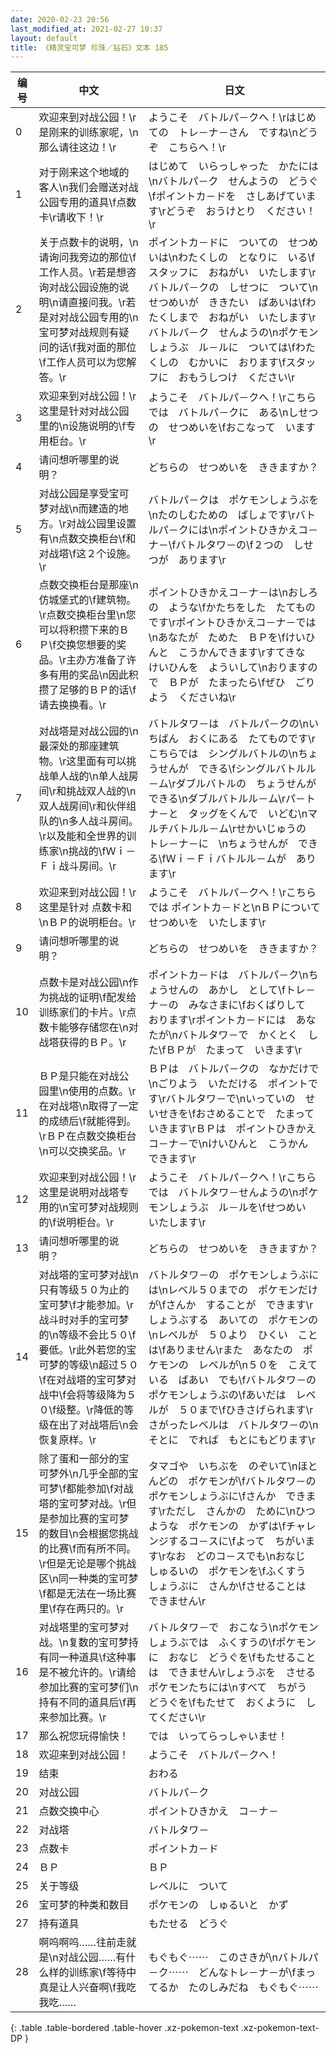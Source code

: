```yaml
---
date: 2020-02-23 20:56
last_modified_at: 2021-02-27 10:37
layout: default
title: 《精灵宝可梦 珍珠／钻石》文本 185
---
```

| 编号 | 中文 | 日文 |
| ---- | ---- | ---- |
| 0 | 欢迎来到对战公园！\r是刚来的训练家呢，\n那么请往这边！\r | ようこそ　バトルパ－クへ！\rはじめての　トレ－ナ－さん　ですね\nどうぞ　こちらへ！\r |
| 1 | 对于刚来这个地域的客人\n我们会赠送对战公园专用的道具\f点数卡\r请收下！\r | はじめて　いらっしゃった　かたには\nバトルパ－ク　せんようの　どうぐ\fポイントカ－ドを　さしあげています\rどうぞ　おうけとり　ください！\r |
| 2 | 关于点数卡的说明，\n请询问我旁边的那位\f工作人员。\r若是想咨询对战公园设施的说明\n请直接问我。\r若是对对战公园专用的\n宝可梦对战规则有疑问的话\f我对面的那位\f工作人员可以为您解答。\r | ポイントカ－ドに　ついての　せつめいは\nわたくしの　となりに　いる\fスタッフに　おねがい　いたします\rバトルパ－クの　しせつに　ついて\nせつめいが　ききたい　ばあいは\fわたくしまで　おねがい　いたします\rバトルパ－ク　せんようの\nポケモンしょうぶ　ル－ルに　ついては\fわたくしの　むかいに　おります\fスタッフに　おもうしつけ　ください\r |
| 3 | 欢迎来到对战公园！\r这里是针对对战公园里的\n设施说明的\f专用柜台。\r | ようこそ　バトルパ－クへ！\rこちらでは　バトルパ－クに　ある\nしせつの　せつめいを\fおこなって　います\r |
| 4 | 请问想听哪里的说明？ | どちらの　せつめいを　ききますか？ |
| 5 | 对战公园是享受宝可梦对战\n而建造的地方。\r对战公园里设置有\n点数交换柜台\f和对战塔\f这２个设施。\r | バトルパ－クは　ポケモンしょうぶを\nたのしむための　ばしょです\rバトルパ－クには\nポイントひきかえコ－ナ－\fバトルタワ－の\f２つの　しせつが　あります\r |
| 6 | 点数交换柜台是那座\n仿城堡式的\f建筑物。\r点数交换柜台里\n您可以将积攒下来的ＢＰ\f交换您想要的奖品。\r主办方准备了许多有用的奖品\n因此积攒了足够的ＢＰ的话\f请去换换看。\r | ポイントひきかえコ－ナ－は\nおしろの　ような\fかたちをした　たてものです\rポイントひきかえコ－ナ－では\nあなたが　ためた　ＢＰを\fけいひんと　こうかんできます\rすてきな　けいひんを　よういして\nおりますので　ＢＰが　たまったら\fぜひ　ごりよう　くださいね\r |
| 7 | 对战塔是对战公园的\n最深处的那座建筑物。\r这里面有可以挑战单人战的\n单人战房间\r和挑战双人战的\n双人战房间\r和伙伴组队的\n多人战斗房间。\r以及能和全世界的训练家\n挑战的\fＷｉ－Ｆｉ战斗房间。\r | バトルタワ－は　バトルパ－クの\nいちばん　おくにある　たてものです\rこちらでは　シングルバトルの\nちょうせんが　できる\fシングルバトルル－ム\rダブルバトルの　ちょうせんが　できる\nダブルバトルル－ム\rパ－トナ－と　タッグをくんで　いどむ\nマルチバトルル－ム\rせかいじゅうの　トレ－ナ－に　\nちょうせんが　できる\fＷｉ－Ｆｉバトルル－ムが　あります\r |
| 8 | 欢迎来到对战公园！\r这里是针对 点数卡和\nＢＰ的说明柜台。\r | ようこそ　バトルパ－クへ！\rこちらでは ポイントカ－ドと\nＢＰについて　せつめいを　いたします\r |
| 9 | 请问想听哪里的说明？ | どちらの　せつめいを　ききますか？ |
| 10 | 点数卡是对战公园\n作为挑战的证明\f配发给训练家们的卡片。\r点数卡能够存储您在\n对战塔获得的ＢＰ。\r | ポイントカ－ドは　バトルパ－ク\nちょうせんの　あかし　として\fトレ－ナ－の　みなさまに\fおくばりして　おります\rポイントカ－ドには　あなたが\nバトルタワ－で　かくとく　した\fＢＰが　たまって　いきます\r |
| 11 | ＢＰ是只能在对战公园里\n使用的点数。\r在对战塔\n取得了一定的成绩后\f就能得到。\rＢＰ在点数交换柜台\n可以交换奖品。\r | ＢＰは　バトルパ－クの　なかだけで\nごりよう　いただける　ポイントです\rバトルタワ－で\nいっていの　せいせきを\fおさめることで　たまって　いきます\rＢＰは　ポイントひきかえコ－ナ－で\nけいひんと　こうかん　できます\r |
| 12 | 欢迎来到对战公园！\r这里是说明对战塔专用的\n宝可梦对战规则的\f说明柜台。\r | ようこそ　バトルパ－クへ！\rこちらでは　バトルタワ－せんようの\nポケモンしょうぶ　ル－ルを\fせつめい　いたします\r |
| 13 | 请问想听哪里的说明？ | どちらの　せつめいを　ききますか？ |
| 14 | 对战塔的宝可梦对战\n只有等级５０为止的宝可梦\f才能参加。\r战斗时对手的宝可梦的\n等级不会比５０\f要低。\r此外若您的宝可梦的等级\n超过５０\f在对战塔的宝可梦对战中\f会将等级降为５０\f级整。\r降低的等级在出了对战塔后\n会恢复原样。\r | バトルタワ－の　ポケモンしょうぶには\nレベル５０までの　ポケモンだけが\fさんか　することが　できます\rしょうぶする　あいての　ポケモンの\nレベルが　５０より　ひくい　ことは\fありません\rまた　あなたの　ポケモンの　レベルが\n５０を　こえている　ばあい　でも\fバトルタワ－の　ポケモンしょうぶの\fあいだは　レベルが　５０まで\fひきさげられます\rさがったレベルは　バトルタワ－の\nそとに　でれば　もとにもどります\r |
| 15 | 除了蛋和一部分的宝可梦外\n几乎全部的宝可梦\f都能参加\f对战塔的宝可梦对战。\r但是参加比赛的宝可梦的数目\n会根据您挑战的比赛\f而有所不同。\r但是无论是哪个挑战区\n同一种类的宝可梦\f都是无法在一场比赛里\f存在两只的。\r | タマゴや　いちぶを　のぞいて\nほとんどの　ポケモンが\fバトルタワ－の　ポケモンしょうぶに\fさんか　できます\rただし　さんかの　ために\nひつような　ポケモンの　かずは\fチャレンジするコ－スに\fよって　ちがいます\rなお　どのコ－スでも\nおなじ　しゅるいの　ポケモンを\fふくすう　しょうぶに　さんか\fさせることは　できません\r |
| 16 | 对战塔里的宝可梦对战。\n复数的宝可梦持有同一种道具\f这种事是不被允许的。\r请给参加比赛的宝可梦们\n持有不同的道具后\f再来参加比赛。\r | バトルタワ－で　おこなう\nポケモンしょうぶでは　ふくすうの\fポケモンに　おなじ　どうぐを\fもたせることは　できません\rしょうぶを　させる　ポケモンたちには\nすべて　ちがう　どうぐを\fもたせて　おくように　してください\r |
| 17 | 那么祝您玩得愉快！ | では　いってらっしゃいませ！ |
| 18 | 欢迎来到对战公园！ | ようこそ　バトルパ－クへ！ |
| 19 | 结束 | おわる |
| 20 | 对战公园 | バトルパ－ク |
| 21 | 点数交换中心 | ポイントひきかえ　コ－ナ－ |
| 22 | 对战塔 | バトルタワ－ |
| 23 | 点数卡 | ポイントカ－ド |
| 24 | ＢＰ | ＢＰ |
| 25 | 关于等级 | レベルに　ついて |
| 26 | 宝可梦的种类和数目 | ポケモンの　しゅるいと　かず |
| 27 | 持有道具 | もたせる　どうぐ |
| 28 | 啊呜啊呜……往前走就是\n对战公园……有什么样的训练家\f等待中真是让人兴奋啊\f我吃我吃…… | もぐもぐ⋯⋯　このさきが\nバトルパ－ク⋯⋯　どんなトレ－ナ－が\fまってるか　たのしみだね　もぐもぐ⋯⋯ |
{: .table .table-bordered .table-hover .xz-pokemon-text .xz-pokemon-text-DP }